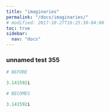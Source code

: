 ```yaml
---
title: "imaginaries"
permalink: "/docs/imaginaries/"
# modified: 2017-10-27T16:25:30-04:00
toc: true
sidebar:
  nav: "docs"
---
```

### unnamed test 355
```ruby
# BEFORE

3.141592i

```
```ruby
# BECOMES

3.141592i
```
